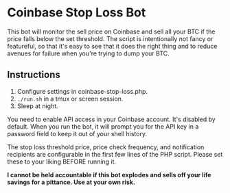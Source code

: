 # Coinbase Stop Loss Bot

This bot will monitor the sell price on Coinbase and sell all your BTC if the
price falls below the set threshold. The script is intentionally not fancy or
featureful, so that it's easy to see that it does the right thing and to reduce
avenues for failure when you're trying to dump your BTC.

## Instructions

1. Configure settings in coinbase-stop-loss.php.
2. `./run.sh` in a tmux or screen session.
3. Sleep at night.

You need to enable API access in your Coinbase account. It's disabled by
default. When you run the bot, it will prompt you for the API key in a password
field to keep it out of your shell history.

The stop loss threshold price, price check frequency, and notification
recipients are configurable in the first few lines of the PHP script. Please
set these to your liking BEFORE running it.

**I cannot be held accountable if this bot explodes and sells off your life
savings for a pittance. Use at your own risk.**
